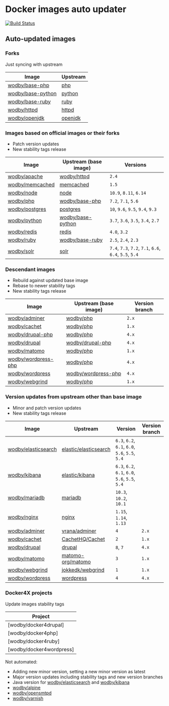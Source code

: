# Docker images auto updater

[![Build Status](https://travis-ci.com/wodby/images.svg?branch=master)](https://travis-ci.com/wodby/images)

## Auto-updated images

### Forks

Just syncing with upstream

| Image                 | Upstream  |
| --------------------- | --------- |
| [wodby/base-php]      | [php]     |
| [wodby/base-python]   | [python]  |
| [wodby/base-ruby]     | [ruby]    |
| [wodby/httpd]         | [httpd]   |
| [wodby/openjdk]       | [openjdk] |

### Images based on official images or their forks

* Patch version updates
* New stability tags release

| Image                 | Upstream (base image) | Versions                                               |
| --------------------- | --------------------- | ------------------------------------------------------ |
| [wodby/apache]        | [wodby/httpd]         | `2.4`                                                  |
| [wodby/memcached]     | [memcached]           | `1.5`                                                  |
| [wodby/node]          | [node]                | `10.9`, `8.11`, `6.14`                                 |
| [wodby/php]           | [wodby/base-php]      | `7.2`, `7.1`, `5.6`                                    |
| [wodby/postgres]      | [postgres]            | `10`, `9.6`, `9.5`, `9.4`, `9.3`                       |
| [wodby/python]        | [wodby/base-python]   | `3.7`, `3.6`, `3.5`, `3.4`, `2.7`                      |
| [wodby/redis]         | [redis]               | `4.0`, `3.2`                                           |
| [wodby/ruby]          | [wodby/base-ruby]     | `2.5`, `2.4`, `2.3`                                    |
| [wodby/solr]          | [solr]                | `7.4`, `7.3`, `7.2`, `7.1`, `6.6`, `6.4`, `5.5`, `5.4` |

### Descendant images

* Rebuild against updated base image
* Rebase to newer stability tags
* New stability tags release

| Image                 | Upstream (base image) | Version branch |
| --------------------- | --------------------- | -------------- |
| [wodby/adminer]       | [wodby/php]           | `2.x`          |
| [wodby/cachet]        | [wodby/php]           | `1.x`          |
| [wodby/drupal-php]    | [wodby/php]           | `4.x`          |
| [wodby/drupal]        | [wodby/drupal-php]    | `4.x`          |
| [wodby/matomo]        | [wodby/php]           | `1.x`          |
| [wodby/wordpress-php] | [wodby/php]           | `4.x`          |
| [wodby/wordpress]     | [wodby/wordpress-php] | `4.x`          |
| [wodby/webgrind]      | [wodby/php]           | `1.x`          |

### Version updates from upstream other than base image

* Minor and patch version updates
* New stability tags release

| Image                 | Upstream                | Version                                         | Version branch |
| --------------------- | ----------------------- | ----------------------------------------------- | -------------- |
| [wodby/elasticsearch] | [elastic/elasticsearch] | `6.3`, `6.2`, `6.1`, `6.0`, `5.6`, `5.5`, `5.4` |                |
| [wodby/kibana]        | [elastic/kibana]        | `6.3`, `6.2`, `6.1`, `6.0`, `5.6`, `5.5`, `5.4` |                |
| [wodby/mariadb]       | [mariadb]               | `10.3`, `10.2`, `10.1`                          |                |
| [wodby/nginx]         | [nginx]                 | `1.15`, `1.14`, `1.13`                          |                |
| [wodby/adminer]       | [vrana/adminer]         | `4`                                             | `2.x`          |
| [wodby/cachet]        | [CachetHQ/Cachet]       | `2`                                             | `1.x`          |
| [wodby/drupal]        | [drupal]                | `8`, `7`                                        | `4.x`          |
| [wodby/matomo]        | [matomo-org/matomo]     | `3`                                             | `1.x`          |
| [wodby/webgrind]      | [jokkedk/webgrind]      | `1`                                             | `1.x`          |
| [wodby/wordpress]     | [wordpress]             | `4`                                             | `4.x`          |

### Docker4X projects

Update images stability tags

| Project                  |
| ------------------------ |
| [wodby/docker4drupal]    |
| [wodby/docker4php]       |
| [wodby/docker4ruby]      |
| [wodby/docker4wordpress] |

Not automated:

* Adding new minor version, setting a new minor version as latest
* Major version updates including stability tags and new version branches
* Java version for [wodby/elasticsearch] and [wodby/kibana]
* [wodby/alpine]
* [wodby/opensmtpd]
* [wodby/varnish]

[CachetHQ/Cachet]: https://github.com/CachetHQ/Cachet
[drupal]: https://github.com/docker-library/drupal
[elastic/elasticsearch]: https://github.com/elastic/elasticsearch
[httpd]: https://github.com/docker-library/httpd
[jokkedk/webgrind]: https://github.com/jokkedk/webgrind
[elastic/kibana]: https://github.com/elastic/kibana
[mariadb]: https://github.com/docker-library/mariadb
[matomo-org/matomo]: https://github.com/matomo-org/matomo
[memcached]: https://github.com/docker-library/memcached
[nginx]: https://github.com/docker-library/nginx
[node]: https://github.com/docker-library/node
[openjdk]: https://github.com/docker-library/openjdk
[php]: https://github.com/docker-library/php
[postgres]: https://github.com/docker-library/postgres
[python]: https://github.com/docker-library/python
[redis]: https://github.com/docker-library/redis
[ruby]: https://github.com/docker-library/ruby
[solr]: https://github.com/docker-library/solr
[vrana/adminer]: https://github.com/vrana/adminer
[wodby/adminer]: https://github.com/wodby/adminer
[wodby/alpine]: https://github.com/wodby/alpine
[wodby/apache]: https://github.com/wodby/apache
[wodby/base-php]: https://github.com/wodby/base-php
[wodby/base-python]: https://github.com/wodby/base-python
[wodby/base-ruby]: https://github.com/wodby/base-ruby
[wodby/cachet]: https://github.com/wodby/cachet
[wodby/drupal-php]: https://github.com/wodby/drupal-php
[wodby/drupal]: https://github.com/wodby/drupal
[wodby/elasticsearch]: https://github.com/wodby/elasticsearch
[wodby/httpd]: https://github.com/wodby/httpd
[wodby/kibana]: https://github.com/wodby/kibana
[wodby/mariadb]: https://github.com/wodby/mariadb
[wodby/matomo]: https://github.com/wodby/matomo
[wodby/memcached]: https://github.com/wodby/memcached
[wodby/nginx]: https://github.com/wodby/nginx
[wodby/node]: https://github.com/wodby/node
[wodby/openjdk]: https://github.com/wodby/openjdk
[wodby/opensmtpd]: https://github.com/wodby/opensmtpd
[wodby/php]: https://github.com/wodby/php
[wodby/postgres]: https://github.com/wodby/postgres
[wodby/python]: https://github.com/wodby/python
[wodby/redis]: https://github.com/wodby/redis
[wodby/ruby]: https://github.com/wodby/ruby
[wodby/solr]: https://github.com/wodby/solr
[wodby/varnish]: https://github.com/wodby/varnish
[wodby/webgrind]: https://github.com/wodby/webgrind
[wodby/wordpress-php]: https://github.com/wodby/wordpress-php
[wodby/wordpress]: https://github.com/wodby/wordpress
[wordpress]: https://github.com/docker-library/wordpress
